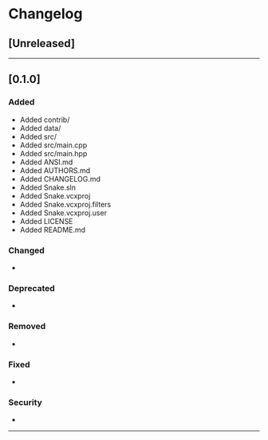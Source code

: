 # Changelog

## [Unreleased]

-------------------------------------------------------------------------------------------------------------

## [0.1.0]

### Added
* Added contrib/
* Added data/
* Added src/
* Added src/main.cpp
* Added src/main.hpp
* Added ANSI.md
* Added AUTHORS.md
* Added CHANGELOG.md
* Added Snake.sln
* Added Snake.vcxproj
* Added Snake.vcxproj.filters
* Added Snake.vcxproj.user
* Added LICENSE
* Added README.md

### Changed
*

### Deprecated
*

### Removed
*

### Fixed
*

### Security
*

-------------------------------------------------------------------------------------------------------------